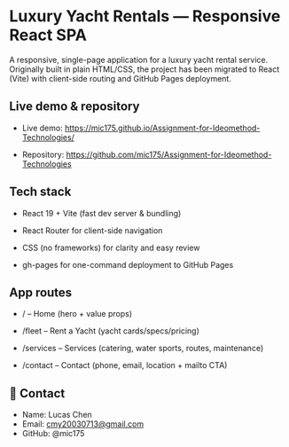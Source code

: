 # Luxury Yacht Rentals — Responsive React SPA

A responsive, single-page application for a luxury yacht rental service.
Originally built in plain HTML/CSS, the project has been migrated to React (Vite) with client-side routing and GitHub Pages deployment.


## Live demo & repository

- Live demo: https://mic175.github.io/Assignment-for-Ideomethod-Technologies/

- Repository: https://github.com/mic175/Assignment-for-Ideomethod-Technologies

## Tech stack

- React 19 + Vite (fast dev server & bundling)

- React Router for client-side navigation

- CSS (no frameworks) for clarity and easy review

- gh-pages for one-command deployment to GitHub Pages

## App routes

- / – Home (hero + value props)

- /fleet – Rent a Yacht (yacht cards/specs/pricing)

- /services – Services (catering, water sports, routes, maintenance)

- /contact – Contact (phone, email, location + mailto CTA)

## 📧 Contact
- Name: Lucas Chen
- Email: cmy20030713@gmail.com
- GitHub: @mic175
